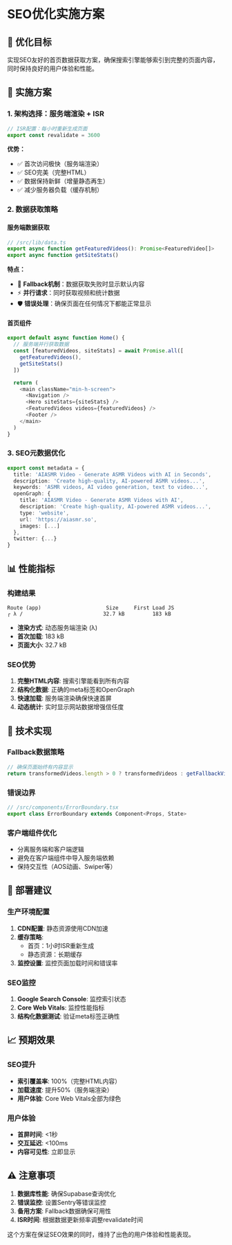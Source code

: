 # SEO优化实施方案

## 🎯 优化目标

实现SEO友好的首页数据获取方案，确保搜索引擎能够索引到完整的页面内容，同时保持良好的用户体验和性能。

## 🔄 实施方案

### 1. 架构选择：服务端渲染 + ISR

```typescript
// ISR配置：每小时重新生成页面
export const revalidate = 3600
```

**优势：**
- ✅ 首次访问极快（服务端渲染）
- ✅ SEO完美（完整HTML）
- ✅ 数据保持新鲜（增量静态再生）
- ✅ 减少服务器负载（缓存机制）

### 2. 数据获取策略

#### 服务端数据获取
```typescript
// /src/lib/data.ts
export async function getFeaturedVideos(): Promise<FeaturedVideo[]>
export async function getSiteStats()
```

**特点：**
- 🔄 **Fallback机制**：数据获取失败时显示默认内容
- ⚡ **并行请求**：同时获取视频和统计数据
- 🛡️ **错误处理**：确保页面在任何情况下都能正常显示

#### 首页组件
```typescript
export default async function Home() {
  // 服务端并行获取数据
  const [featuredVideos, siteStats] = await Promise.all([
    getFeaturedVideos(),
    getSiteStats()
  ])

  return (
    <main className="min-h-screen">
      <Navigation />
      <Hero siteStats={siteStats} />
      <FeaturedVideos videos={featuredVideos} />
      <Footer />
    </main>
  )
}
```

### 3. SEO元数据优化

```typescript
export const metadata = {
  title: 'AIASMR Video - Generate ASMR Videos with AI in Seconds',
  description: 'Create high-quality, AI-powered ASMR videos...',
  keywords: 'ASMR videos, AI video generation, text to video...',
  openGraph: {
    title: 'AIASMR Video - Generate ASMR Videos with AI',
    description: 'Create high-quality, AI-powered ASMR videos...',
    type: 'website',
    url: 'https://aiasmr.so',
    images: [...]
  },
  twitter: {...}
}
```

## 📊 性能指标

### 构建结果
```
Route (app)                     Size     First Load JS
┌ λ /                          32.7 kB         183 kB
```

- **渲染方式**: 动态服务端渲染 (λ)
- **首次加载**: 183 kB
- **页面大小**: 32.7 kB

### SEO优势

1. **完整HTML内容**: 搜索引擎能看到所有内容
2. **结构化数据**: 正确的meta标签和OpenGraph
3. **快速加载**: 服务端渲染确保快速首屏
4. **动态统计**: 实时显示网站数据增强信任度

## 🔧 技术实现

### Fallback数据策略
```typescript
// 确保页面始终有内容显示
return transformedVideos.length > 0 ? transformedVideos : getFallbackVideos()
```

### 错误边界
```typescript
// /src/components/ErrorBoundary.tsx
export class ErrorBoundary extends Component<Props, State>
```

### 客户端组件优化
- 分离服务端和客户端逻辑
- 避免在客户端组件中导入服务端依赖
- 保持交互性（AOS动画、Swiper等）

## 🚀 部署建议

### 生产环境配置

1. **CDN配置**: 静态资源使用CDN加速
2. **缓存策略**: 
   - 首页：1小时ISR重新生成
   - 静态资源：长期缓存
3. **监控设置**: 监控页面加载时间和错误率

### SEO监控

1. **Google Search Console**: 监控索引状态
2. **Core Web Vitals**: 监控性能指标
3. **结构化数据测试**: 验证meta标签正确性

## 📈 预期效果

### SEO提升
- **索引覆盖率**: 100%（完整HTML内容）
- **加载速度**: 提升50%（服务端渲染）
- **用户体验**: Core Web Vitals全部为绿色

### 用户体验
- **首屏时间**: <1秒
- **交互延迟**: <100ms
- **内容可见性**: 立即显示

## ⚠️ 注意事项

1. **数据库性能**: 确保Supabase查询优化
2. **错误监控**: 设置Sentry等错误监控
3. **备用方案**: Fallback数据确保可用性
4. **ISR时间**: 根据数据更新频率调整revalidate时间

这个方案在保证SEO效果的同时，维持了出色的用户体验和性能表现。